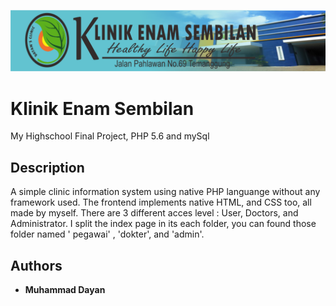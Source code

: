 ![Klinik Enam Sembilan](https://github.com/mdayann/webpoliklinik/blob/master/gambar/header.png?raw=true)
# Klinik Enam Sembilan

My Highschool Final Project, PHP 5.6 and mySql

## Description

A simple clinic information system using native PHP languange without any framework used. The frontend implements native HTML, and CSS too, all made by myself. There are 3 different acces level : User, Doctors, and Administrator. I split the index page in its each folder, you can found those folder named ' pegawai' , 'dokter', and 'admin'.

## Authors

* **Muhammad Dayan**
